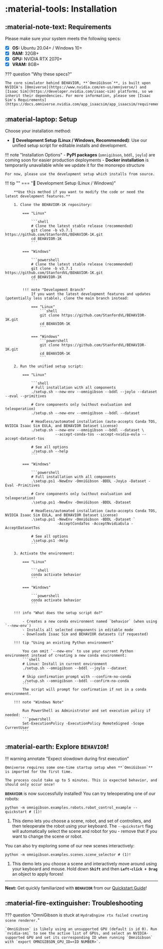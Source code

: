 # :material-tools: **Installation**

## :material-note-text: **Requirements**

Please make sure your system meets the following specs:

- [x] **OS:** Ubuntu 20.04+ / Windows 10+
- [x] **RAM:** 32GB+
- [x] **GPU:** NVIDIA RTX 2070+
- [x] **VRAM:** 8GB+

??? question "Why these specs?"
    
    The core simulator behind BEHAVIOR, **`OmniGibson`**, is built upon NVIDIA's [Omniverse](https://www.nvidia.com/en-us/omniverse/) and [Isaac Sim](https://developer.nvidia.com/isaac-sim) platforms, so we inherit their dependencies. For more information, please see [Isaac Sim's Requirements](https://docs.omniverse.nvidia.com/app_isaacsim/app_isaacsim/requirements.html).

## :material-laptop: **Setup**

Choose your installation method:

- **🔧 Development Setup (Linux / Windows, Recommended)**: Use our unified setup script for editable installs and development.
<!-- - **🐳 Docker Install (Linux only)**: Quick setup using our pre-built docker image. -->

!!! note "Installation Options"
    - **PyPI packages** (`omnigibson`, `bddl`, `joylo`) are coming soon for easier production deployments
    - **Docker installation** is temporarily unavailable while we update it for the monorepo structure
    
    For now, please use the development setup which installs from source.

!!! tip ""
    === "🔧 Development Setup (Linux / Windows)"

        **Use this method if you want to modify the code or need the latest development features.**

        1. Clone the BEHAVIOR-1K repository:

            === "Linux"

                ```shell
                # Clone the latest stable release (recommended)
                git clone -b v3.7.1 https://github.com/StanfordVL/BEHAVIOR-1K.git
                cd BEHAVIOR-1K
                ```

            === "Windows"

                ```powershell
                # Clone the latest stable release (recommended)
                git clone -b v3.7.1 https://github.com/StanfordVL/BEHAVIOR-1K.git
                cd BEHAVIOR-1K
                ```
            
            !!! note "Development Branch"
                If you want the latest development features and updates (potentially less stable), clone the main branch instead:
                
                === "Linux"
                    ```shell
                    git clone https://github.com/StanfordVL/BEHAVIOR-1K.git
                    cd BEHAVIOR-1K
                    ```
                
                === "Windows"
                    ```powershell
                    git clone https://github.com/StanfordVL/BEHAVIOR-1K.git
                    cd BEHAVIOR-1K
                    ```

        2. Run the unified setup script:

            === "Linux"

                ```shell
                # Full installation with all components
                ./setup.sh --new-env --omnigibson --bddl --joylo --dataset --eval --primitives

                # Core components only (without evaluation and teleoperation)
                ./setup.sh --new-env --omnigibson --bddl --dataset

                # Headless/automated installation (auto-accepts Conda TOS, NVIDIA Isaac Sim EULA, and BEHAVIOR Dataset License)
                ./setup.sh --new-env --omnigibson --bddl --dataset \
                           --accept-conda-tos --accept-nvidia-eula --accept-dataset-tos

                # See all options
                ./setup.sh --help
                ```

            === "Windows"

                ```powershell
                # Full installation with all components
                .\setup.ps1 -NewEnv -OmniGibson -BDDL -JoyLo -Dataset -Eval -Primitives

                # Core components only (without evaluation and teleoperation)
                .\setup.ps1 -NewEnv -OmniGibson -BDDL -Dataset

                # Headless/automated installation (auto-accepts Conda TOS, NVIDIA Isaac Sim EULA, and BEHAVIOR Dataset License)
                .\setup.ps1 -NewEnv -OmniGibson -BDDL -Dataset `
                            -AcceptCondaTos -AcceptNvidiaEula -AcceptDatasetTos

                # See all options
                .\setup.ps1 -Help
                ```

        3. Activate the environment:

            === "Linux"

                ```shell
                conda activate behavior
                ```

            === "Windows"

                ```powershell
                conda activate behavior
                ```

        !!! info "What does the setup script do?"
            
            - Creates a new conda environment named `behavior` (when using `--new-env`)
            - Installs all selected components in editable mode
            - Downloads Isaac Sim and BEHAVIOR datasets (if requested)

        !!! tip "Using an existing Python environment"
            
            You can omit `--new-env` to use your current Python environment instead of creating a new conda environment:
            ```shell
            # Linux: Install in current environment
            ./setup.sh --omnigibson --bddl --joylo --dataset
            
            # Skip confirmation prompt with --confirm-no-conda
            ./setup.sh --omnigibson --bddl --confirm-no-conda
            ```
            The script will prompt for confirmation if not in a conda environment.

        !!! note "Windows Note"
            
            Run PowerShell as Administrator and set execution policy if needed:
            ```powershell
            Set-ExecutionPolicy -ExecutionPolicy RemoteSigned -Scope CurrentUser
            ```
<!--
    === "🐳 Install with Docker (Linux only)"

        Install **`OmniGibson`** with Docker is supported for **🐧 Linux** only.

        ??? info "Need to install docker or NVIDIA docker?"
            
            ```{.shell .annotate}
            # Install docker
            curl https://get.docker.com | sh && sudo systemctl --now enable docker

            # Install nvidia-docker runtime
            distribution=$(. /etc/os-release;echo $ID$VERSION_ID) \
                && curl -fsSL https://nvidia.github.io/libnvidia-container/gpgkey | \
                sudo gpg --dearmor -o /usr/share/keyrings/nvidia-container-toolkit-keyring.gpg \
                && curl -s -L https://nvidia.github.io/libnvidia-container/$distribution/libnvidia-container.list | \
                sed 's#deb https://#deb [signed-by=/usr/share/keyrings/nvidia-container-toolkit-keyring.gpg] https://#g' | \
                sudo tee /etc/apt/sources.list.d/nvidia-container-toolkit.list
            sudo apt-get update
            sudo apt-get install -y nvidia-docker2 # install
            sudo systemctl restart docker # restart docker engine
            ```

        1. Install our docker launching scripts:
            ```shell
            curl -LJO https://raw.githubusercontent.com/StanfordVL/OmniGibson/main/docker/run_docker.sh
            chmod a+x run_docker.sh
            ```

            ??? question annotate "What is being installed?"

                Our docker image automatically ships with a pre-configured conda virtual environment named `omnigibson` with Isaac Sim and **`OmniGibson`** pre-installed. Upon running the first time, our scene and object assets will automatically be downloaded as well.

        2. Then, simply launch the shell script:

            === "Headless"

                ```{.shell .annotate}
                sudo ./run_docker.sh -h <ABS_DATA_PATH> # (1)!
                ```

                1.  `<ABS_DATA_PATH>` specifies the **absolute** path data will be stored on your machine (if no `<ABS_DATA_PATH>` is specified, it defaults to `./omnigibson_data`). This needs to be called each time the docker container is run!


            === "GUI"

                ```{.shell .annotate}
                sudo ./run_docker.sh <ABS_DATA_PATH> # (1)!
                ```

                1.  `<ABS_DATA_PATH>` specifies the **absolute** path data will be stored on your machine (if no `<ABS_DATA_PATH>` is specified, it defaults to `./omnigibson_data`). This needs to be called each time the docker container is run!

            
            ??? warning annotate "Are you using NFS or AFS?"

                Docker containers are unable to access NFS or AFS drives, so if `run_docker.sh` are located on an NFS / AFS partition, please set `<DATA_PATH>` to an alternative data directory located on a non-NFS / AFS partition.
-->


## :material-earth: **Explore `BEHAVIOR`!**

!!! warning annotate "Expect slowdown during first execution"

    Omniverse requires some one-time startup setup when **`OmniGibson`** is imported for the first time.
    
    The process could take up to 5 minutes. This is expected behavior, and should only occur once!

**`BEHAVIOR`** is now successfully installed! You can try teleoperating one of our robots:

```{.shell .annotate}
python -m omnigibson.examples.robots.robot_control_example --quickstart # (1)!
```

1. This demo lets you choose a scene, robot, and set of controllers, and then teleoperate the robot using your keyboard.
    The `--quickstart` flag will automatically select the scene and robot for you - remove that if you want to change
    the scene or robot.


You can also try exploring some of our new scenes interactively:

```{.shell .annotate}
python -m omnigibson.examples.scenes.scene_selector # (1)!
```

1. This demo lets you choose a scene and interactively move around using your keyboard and mouse. Hold down **`Shift`** and then **`Left-click + Drag`** an object to apply forces!

***

**Next:** Get quickly familiarized with **`BEHAVIOR`** from our [Quickstart Guide](./quickstart.md)!


## :material-fire-extinguisher: **Troubleshooting**

??? question "OmniGibson is stuck at `HydraEngine rtx failed creating scene renderer.`"

    `OmniGibson` is likely using an unsupported GPU (default is id 0). Run `nvidia-smi` to see the active list of GPUs, and select an NVIDIA-supported GPU and set its corresponding ID when running `OmniGibson` with `export OMNIGIBSON_GPU_ID=<ID NUMBER>`.
